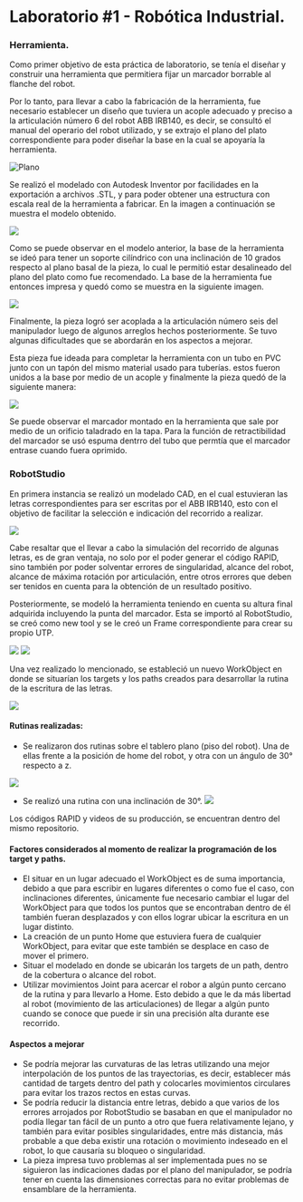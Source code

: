 # Laboratorio #1 - Robótica Industrial.

### Herramienta. 

Como primer objetivo de esta práctica de laboratorio, se tenía el diseñar y construir una herramienta que permitiera fijar un marcador borrable al flanche del robot.

Por lo tanto, para llevar a cabo la fabricación de la herramienta, fue necesario establecer un diseño que tuviera un acople adecuado y preciso a la articulación número 6 del robot ABB IRB140, es decir, se consultó el manual del operario del robot utilizado, y se extrajo el plano del plato correspondiente para poder diseñar la base en la cual se apoyaría la herramienta. 

![Plano](https://i.imgur.com/J3SebCN.png)

Se realizó el modelado con Autodesk Inventor por facilidades en la exportación a archivos .STL, y para poder obtener una estructura con escala real de la herramienta a fabricar. En la imagen a continuación se muestra el modelo obtenido.

![](https://i.imgur.com/9KUTvKP.png)

Como se puede observar en el modelo anterior, la base de la herramienta se ideó para tener un soporte cilíndrico con una inclinación de 10 grados respecto al plano basal de la pieza, lo cual le permitió estar desalineado del plano del plato como fue recomendado. La base de la herramienta fue entonces impresa y quedó como se muestra en la siguiente imagen.

![](https://i.imgur.com/HJcXccb.jpg)

Finalmente, la pieza logró ser acoplada a la articulación número seis del manipulador luego de algunos arreglos hechos posteriormente. Se tuvo algunas dificultades que se abordarán en los aspectos a mejorar.

Esta pieza fue ideada para completar la herramienta con un tubo en PVC junto con un tapón del mismo material usado para tuberías. estos fueron unidos a la base por medio de un acople y finalmente la pieza quedó de la siguiente manera:

![](https://i.imgur.com/A7oxIx0.jpg)

Se puede observar el marcador montado en la herramienta que sale por medio de un orificio taladrado en la tapa. Para la función de retractibilidad del marcador se usó espuma dentrro del tubo que permtía que el marcador entrase cuando fuera oprimido.

### RobotStudio

En primera instancia se realizó un modelado CAD, en el cual estuvieran las letras correspondientes para ser escritas por el ABB IRB140, esto con el objetivo de facilitar la selección e indicación del recorrido a realizar. 

![](https://i.imgur.com/o4uTZxs.png)



Cabe resaltar que el llevar a cabo la simulación del recorrido de algunas letras, es de gran ventaja, no solo por el poder generar el código RAPID, sino también por poder solventar errores de singularidad, alcance del robot, alcance de máxima rotación por articulación, entre otros errores que deben ser tenidos en cuenta para la obtención de un resultado positivo.

Posteriormente, se modeló la herramienta teniendo en cuenta su altura final adquirida incluyendo la punta del marcador. Esta se importó al RobotStudio, se creó como new tool y se le creó un Frame correspondiente para crear su propio UTP. 

![](https://i.imgur.com/A9gHy87.png)
![](https://i.imgur.com/DKDkfnV.png)

Una vez realizado lo mencionado, se estableció un nuevo WorkObject en donde se situarían los targets y los paths creados para desarrollar la rutina de la escritura de las letras. 

![](https://i.imgur.com/jvWzuNr.png)


#### Rutinas realizadas: 

* Se realizaron dos rutinas sobre el tablero plano (piso del robot). Una de ellas frente a la posición de home del robot, y otra con un ángulo de 30° respecto a z.

![](https://i.imgur.com/eVVsrKM.png)

* Se realizó una rutina con una inclinación de 30°.
![](https://i.imgur.com/vrJP4lm.png)

Los códigos RAPID y videos de su producción, se encuentran dentro del mismo repositorio. 

#### Factores considerados al momento de realizar la programación de los target y paths.

* El situar en un lugar adecuado el WorkObject es de suma importancia, debido a que para escribir en lugares diferentes o como fue el caso, con inclinaciones diferentes, únicamente fue necesario cambiar el lugar del WorkObject para que todos los puntos que se encontraban dentro de él también fueran desplazados y con ellos lograr ubicar la escritura en un lugar distinto. 
* La creación de un punto Home que estuviera fuera de cualquier WorkObject, para evitar que este también se desplace en caso de mover el primero.
* Situar el modelado en donde se ubicarán los targets de un path, dentro de la cobertura o alcance del robot.
* Utilizar movimientos Joint para acercar el robor a algún punto cercano de la rutina y para llevarlo a Home. Esto debido a que le da más libertad al robot (movimiento de las articulaciones) de llegar a algún punto cuando se conoce que puede ir sin una precisión alta durante ese recorrido.


#### Aspectos a mejorar


* Se podría mejorar las curvaturas de las letras utilizando una mejor interpolación de los puntos de las trayectorias, es decir, establecer más cantidad de targets dentro del path y colocarles movimientos circulares para evitar los trazos rectos en estas curvas.
* Se podría reducir la distancia entre letras, debido a que varios de los errores arrojados por RobotStudio se basaban en que el manipulador no podía llegar tan fácil de un punto a otro que fuera relativamente lejano, y también para evitar posibles singularidades, entre más distancia, más probable a que deba existir una rotación o movimiento indeseado en el robot, lo que causaría su bloqueo o singularidad.
* La pieza impresa tuvo problemas al ser implementada pues no se siguieron las indicaciones dadas por el plano del manipulador, se podría tener en cuenta las dimensiones correctas para no evitar problemas de ensamblare de la herramienta.
